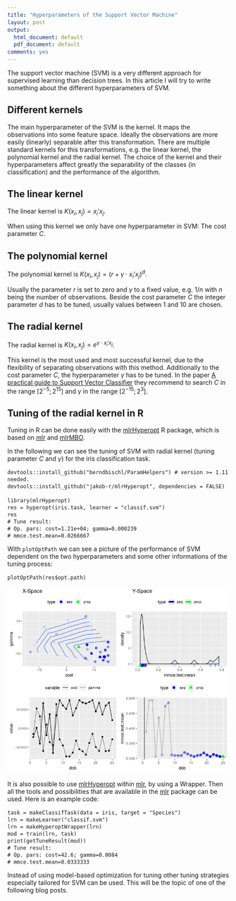 ```yaml
---
title: "Hyperparameters of the Support Vector Machine"
layout: post
output:
  html_document: default
  pdf_document: default
comments: yes
---
```


The support vector machine (SVM) is a very different approach for supervised learning than decision trees. 
In this article I will try to write something about the different hyperparameters of SVM. 

<!--excerpt-->

## Different kernels

The main hyperparameter of the SVM is the kernel. It maps the observations into some feature space. 
Ideally the observations are more easily (linearly) separable after this transformation. 
There are multiple standard kernels for this transformations, e.g. the linear kernel, the polynomial kernel and the radial kernel. 
The choice of the kernel and their hyperparameters affect greatly the separability of the classes (in classification) and 
the performance of the algorithm. 

## The linear kernel

The linear kernel is $K(x_i, x_j) = x_i' x_j$.

When using this kernel we only have one hyperparameter in SVM: The cost parameter $C$.

## The polynomial kernel

The polynomial kernel is $K(x_i, x_j) = (r + \gamma \cdot x_i' x_j)^d$. 

Usually the parameter $r$ is set to zero and $\gamma$ to a fixed value, e.g. $1/n$ with $n$ being the number of observations. 
Beside the cost parameter $C$ the integer parameter $d$ has to be tuned, usually values between 1 and 10 are chosen. 

## The radial kernel

The radial kernel is $K(x_i, x_j) =  e^{\gamma \cdot x_i' x_j}$.

This kernel is the most used and most successful kernel, due to the flexibility of separating observations with this method. 
Additionally to the cost parameter $C$, the hyperparameter $\gamma$ has to be tuned. 
In the paper [A practical guide to Support Vector Classifier](https://www.csie.ntu.edu.tw/~cjlin/papers/guide/guide.pdf) they recommend to search $C$ in the range $[2^{-5}; 2^{15}]$ and $\gamma$ in the range $[2^{-15};2^3]$. 

## Tuning of the radial kernel in R

Tuning in R can be done easily with the [mlrHyperopt](https://github.com/jakob-r/mlrHyperopt) R package, which is based on [mlr](https://github.com/mlr-org/mlr) and [mlrMBO](https://github.com/mlr-org/mlrMBO). 

In the following we can see the tuning of SVM with radial kernel (tuning parameter $C$ and $\gamma$) for the iris classification task. 

```{r}
devtools::install_github("berndbischl/ParamHelpers") # version >= 1.11 needed.
devtools::install_github("jakob-r/mlrHyperopt", dependencies = FALSE)

library(mlrHyperopt)
res = hyperopt(iris.task, learner = "classif.svm")
res
# Tune result:
# Op. pars: cost=1.21e+04; gamma=0.000239
# mmce.test.mean=0.0266667
```

With `plotOptPath` we can see a picture of the performance of SVM dependent on the two hyperparameters and some other informations of the tuning process:

```{r}
plotOptPath(res$opt.path)
```
![graphic](/images/SVM_opt_path.png "graphic")

It is also possible to use [mlrHyperopt](https://github.com/jakob-r/mlrHyperopt) within [mlr](https://github.com/mlr-org/mlr), by using a Wrapper. Then all the tools and possibilities that are available in the [mlr](https://github.com/mlr-org/mlr) package can be used. Here is an example code:

```{r}
task = makeClassifTask(data = iris, target = "Species")
lrn = makeLearner("classif.svm")
lrn = makeHyperoptWrapper(lrn)
mod = train(lrn, task)
print(getTuneResult(mod))
# Tune result:
# Op. pars: cost=42.6; gamma=0.0084
# mmce.test.mean=0.0333333
```

Instead of using model-based optimization for tuning other tuning strategies especially tailored for SVM can be used. This will be the topic of one of the following blog posts. 

